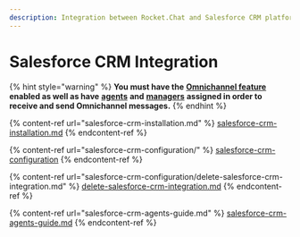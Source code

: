 ```yaml
---
description: Integration between Rocket.Chat and Salesforce CRM platform.
---
```


# Salesforce CRM Integration

{% hint style="warning" %}
**You must have the** [**Omnichannel feature**](https://docs.rocket.chat/guides/administration/settings/omnichannel-admins-guide#enable-omnichannel) **enabled as well as have** [**agents**](https://docs.rocket.chat/guides/omnichannel/agents) **and** [**managers**](https://docs.rocket.chat/guides/omnichannel/managers) **assigned in order to receive and send Omnichannel messages.**
{% endhint %}

{% content-ref url="salesforce-crm-installation.md" %}
[salesforce-crm-installation.md](salesforce-crm-installation.md)
{% endcontent-ref %}

{% content-ref url="salesforce-crm-configuration/" %}
[salesforce-crm-configuration](salesforce-crm-configuration/)
{% endcontent-ref %}

{% content-ref url="salesforce-crm-configuration/delete-salesforce-crm-integration.md" %}
[delete-salesforce-crm-integration.md](salesforce-crm-configuration/delete-salesforce-crm-integration.md)
{% endcontent-ref %}

{% content-ref url="salesforce-crm-agents-guide.md" %}
[salesforce-crm-agents-guide.md](salesforce-crm-agents-guide.md)
{% endcontent-ref %}

